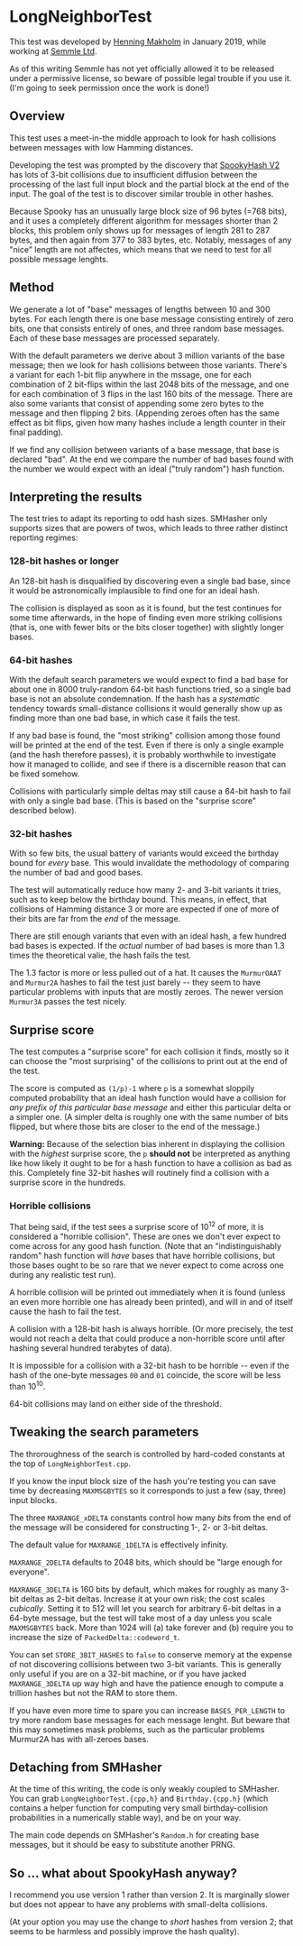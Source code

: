 # LongNeighborTest

This test was developed by [Henning Makholm](http://henning.makholm.net)
in January 2019, while working at [Semmle Ltd](https://www.semmle.com).

As of this writing Semmle has not yet officially allowed it to be released
under a permissive license, so beware of possible legal trouble if you
use it. (I'm going to seek permission once the work is done!)

## Overview

This test uses a meet-in-the middle approach to look for hash collisions
between messages with low Hamming distances.

Developing the test was prompted by the discovery that
[SpookyHash V2](http://burtleburtle.net/bob/hash/spooky.html)
has lots of 3-bit collisions due to insufficient diffusion between
the processing of the last full input block and the partial block
at the end of the input. The goal of the test is to discover similar
trouble in other hashes.

Because Spooky has an unusually large block size of 96 bytes (=768 bits),
and it uses a completely different algorithm for messages shorter than 2
blocks, this problem only shows up for messages of length 281 to 287 bytes,
and then again from 377 to 383 bytes, etc. Notably, messages of any "nice"
length are not affectes, which means that we need to test for all possible
message lenghts.

## Method

We generate a lot of "base" messages of lengths between 10 and 300 bytes.
For each length there is one base message consisting entirely of zero bits,
one that consists entirely of ones, and three random base messages.
Each of these base messages are processed separately.

With the default parameters we derive about 3 million variants of the
base message; then we look for hash collisions between those variants.
There's a variant for each 1-bit flip anywhere in the mssage, one for
each combination of 2 bit-flips within the last 2048 bits of the message,
and one for each combination of 3 flips in the last 160 bits of the message.
There are also some variants that consist of appending some zero bytes
to the message and then flipping 2 bits. (Appending zeroes often has the
same effect as bit flips, given how many hashes include a length counter
in their final padding).

If we find any collision between variants of a base message, that base
is declared "bad". At the end we compare the number of bad bases found with
the number we would expect with an ideal ("truly random") hash function.

## Interpreting the results

The test tries to adapt its reporting to odd hash sizes. SMHasher
only supports sizes that are powers of twos, which leads to three
rather distinct reporting regimes:

### 128-bit hashes or longer

An 128-bit hash is disqualified by discovering even a single bad base,
since it would be astronomically implausible to find one for an ideal
hash.

The collision is displayed as soon as it is found, but the test continues
for some time afterwards, in the hope of finding even more striking
collisions (that is, one with fewer bits or the bits closer together)
with slightly longer bases.

### 64-bit hashes

With the default search parameters we would expect to find a bad base
for about one in 8000 truly-random 64-bit hash functions tried, so a
single bad base is not an absolute condemnation. If the hash has a
_systematic_ tendency towards small-distance collisions it would generally
show up as finding more than one bad base, in which case it fails the test.

If any bad base is found, the "most striking" collision among those found
will be printed at the end of the test. Even if there is only a single
example (and the hash therefore passes), it is probably worthwhile to
investigate how it managed to collide, and see if there is a discernible
reason that can be fixed somehow.

Collisions with particularly simple deltas may still cause a 64-bit hash
to fail with only a single bad base. (This is based on the "surprise score"
described below).

### 32-bit hashes

With so few bits, the usual battery of variants would exceed the birthday
bound for _every_ base. This would invalidate the methodology of comparing
the number of bad and good bases.

The test will automatically reduce how many 2- and 3-bit variants it tries,
such as to keep below the birthday bound. This means, in effect, that
collisions of Hamming distance 3 or more are expected if one of more of
their bits are far from the _end_ of the message.

There are still enough variants that even with an ideal hash, a few hundred
bad bases is expected. If the _actual_ number of bad bases is more than 1.3
times the theoretical valie, the hash fails the test.

The 1.3 factor is more or less pulled out of a hat. It causes the
`MurmurOAAT` and `Murmur2A` hashes to fail the test just barely --
they seem to have particular problems with inputs that are mostly
zeroes. The newer version `Murmur3A` passes the test nicely.

## Surprise score

The test computes a "surprise score" for each collision it finds, mostly
so it can choose the "most surprising" of the collisions to print out
at the end of the test.

The score is computed as `(1/p)-1` where `p` is a somewhat sloppily computed
probability that an ideal hash function would have a collision for
_any prefix of this particular base message_ and either this particular
delta or a simpler one. (A simpler delta is roughly one with the same
number of bits flipped, but where those bits are closer to the end of
the message.)

**Warning:**
Because of the selection bias inherent in displaying the collision with
the _highest_ surprise score, the `p` **should not** be interpreted as
anything like how likely it ought to be for a hash function to have a
collision as bad as this. Completely fine 32-bit hashes will routinely
find a collision with a surprise score in the hundreds.

### Horrible collisions

That being said, if the test sees a surprise score of 10<sup>12</sup> of
more, it is considered a "horrible collision". These are ones we don't
ever expect to come across for any good hash function. (Note that an
"indistinguishably random" hash function will _have_ bases that have
horrible collisions, but those bases ought to be so rare that we never
expect to come across one during any realistic test run).

A horrible collision will be printed out immediately when it is found
(unless an even more horrible one has already been printed), and will in
and of itself cause the hash to fail the test.

A collision with a 128-bit hash is always horrible. (Or more precisely,
the test would not reach a delta that could produce a non-horrible score
until after hashing several hundred terabytes of data).

It is impossible for a collision with a 32-bit hash to be horrible
-- even if the hash of the one-byte messages `00` and `01` coincide,
the score will be less than 10<sup>10</sup>.

64-bit collisions may land on either side of the threshold.

## Tweaking the search parameters

The throroughness of the search is controlled by hard-coded constants
at the top of `LongNeighborTest.cpp`.

If you know the input block size of the hash you're testing you can save
time by decreasing `MAXMSGBYTES` so it corresponds to just a few (say, three)
input blocks.

The three `MAXRANGE_xDELTA` constants control how many _bits_ from the
end of the message will be considered for constructing 1-, 2- or 3-bit
deltas.

The default value for `MAXRANGE_1DELTA` is effectively infinity.

`MAXRANGE_2DELTA` defaults to 2048 bits, which should be "large enough
for everyone".

`MAXRANGE_3DELTA` is 160 bits by default, which makes for roughly as many
3-bit deltas as 2-bit deltas. Increase it at your own risk; the cost scales
_cubically_. Setting it to 512 will let you search for arbitrary 6-bit
deltas in a 64-byte message, but the test will take most of a day unless
you scale `MAXMSGBYTES` back. More than 1024 will (a) take forever and
(b) require you to increase the size of `PackedDelta::codeword_t`.

You can set `STORE_3BIT_HASHES` to `false` to conserve memory at the expense
of not discovering collisions between two 3-bit variants. This is generally
only useful if you are on a 32-bit machine, or if you have jacked
`MAXRANGE_3DELTA` up way high and have the patience enough to compute a
trillion hashes but not the RAM to store them.

If you have even more time to spare you can increase `BASES_PER_LENGTH`
to try more random base messages for each message lenght. But beware that
this may sometimes mask problems, such as the particular problems Murmur2A
has with all-zeroes bases.

## Detaching from SMHasher

At the time of this writing, the code is only weakly coupled to SMHasher.
You can grab `LongNeighborTest.{cpp,h}` and `Birthday.{cpp.h}` (which
contains a helper function for computing very small birthday-collision
probabilities in a numerically stable way), and be on your way.

The main code depends on SMHasher's `Random.h` for creating base messages,
but it should be easy to substitute another PRNG.

## So ... what about SpookyHash anyway?

I recommend you use version 1 rather than version 2. It is marginally
slower but does not appear to have any problems with small-delta collisions.

(At your option you may use the change to _short_ hashes from version 2;
that seems to be harmless and possibly improve the hash quality).
